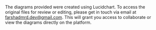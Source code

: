 The diagrams provided were created using Lucidchart. To access the original files for review or editing, please get in touch via email at farshadmrd.dev@gmail.com. This will grant you access to collaborate or view the diagrams directly on the platform.







